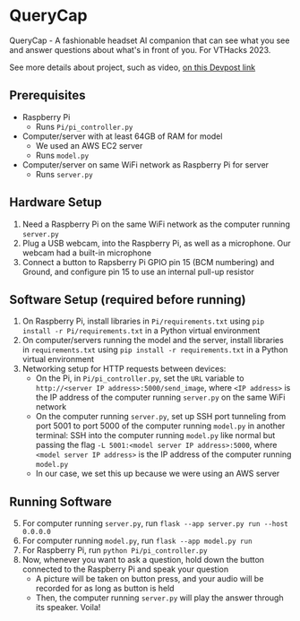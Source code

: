 # QueryCap
QueryCap - A fashionable headset AI companion that can see what you see and answer questions about what's in front of you. For VTHacks 2023.

See more details about project, such as video, [on this Devpost link](https://devpost.com/software/querycap-ask-any-question-about-what-you-see?ref_content=my-projects-tab&ref_feature=my_projects)

## Prerequisites
- Raspberry Pi
  - Runs `Pi/pi_controller.py`
- Computer/server with at least 64GB of RAM for model
  - We used an AWS EC2 server
  - Runs `model.py`
- Computer/server on same WiFi network as Raspberry Pi for server
  - Runs `server.py`
 
## Hardware Setup
1. Need a Raspberry Pi on the same WiFi network as the computer running `server.py`
2. Plug a USB webcam, into the Raspberry Pi, as well as a microphone. Our webcam had a built-in microphone
3. Connect a button to Rapsberry Pi GPIO pin 15 (BCM numbering) and Ground, and configure pin 15 to use an internal pull-up resistor

## Software Setup (required before running)
1. On Raspberry Pi, install libraries in `Pi/requirements.txt` using `pip install -r Pi/requirements.txt` in a Python virtual environment
2. On computer/servers running the model and the server, install libraries in `requirements.txt` using `pip install -r requirements.txt` in a Python virtual environment
3. Networking setup for HTTP requests between devices:
    - On the Pi, in `Pi/pi_controller.py`, set the `URL` variable to `http://<server IP address>:5000/send_image`, where `<IP address>` is the IP address of the computer running `server.py` on the same WiFi network
    - On the computer running `server.py`, set up SSH port tunneling from port 5001 to port 5000 of the computer running `model.py` in another terminal: SSH into the computer running `model.py` like normal but passing the flag `-L 5001:<model server IP address>:5000`, where `<model server IP address>` is the IP address of the computer running `model.py`
    - In our case, we set this up because we were using an AWS server

## Running Software
5. For computer running `server.py`, run `flask --app server.py run --host 0.0.0.0`
6. For computer running `model.py`, run `flask --app model.py run`
7. For Raspberry Pi, run `python Pi/pi_controller.py`
8. Now, whenever you want to ask a question, hold down the button connected to the Raspberry Pi and speak your question
    - A picture will be taken on button press, and your audio will be recorded for as long as button is held
    - Then, the computer running `server.py` will play the answer through its speaker. Voila!
